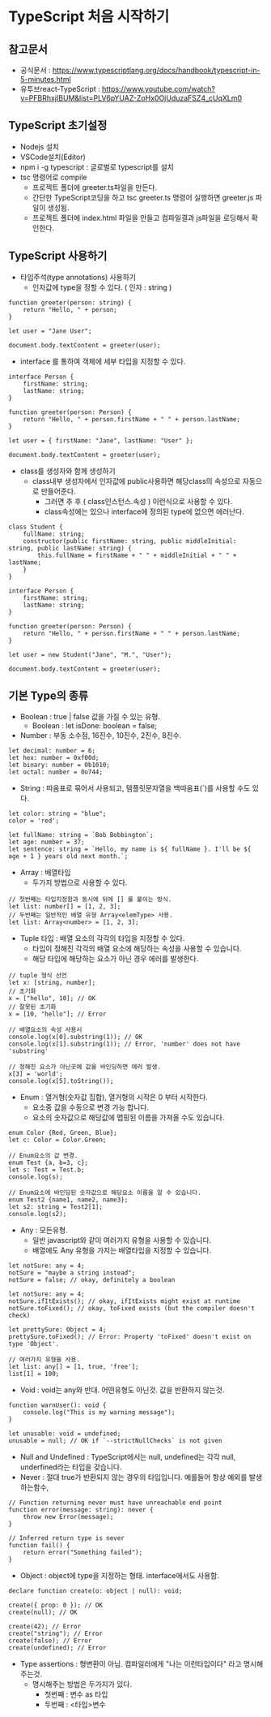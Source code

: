 # TypeScript 처음 시작하기
## 참고문서
* 공식문서 : https://www.typescriptlang.org/docs/handbook/typescript-in-5-minutes.html
* 유투브react-TypeScript : https://www.youtube.com/watch?v=PFBRhxjIBUM&list=PLV6pYUAZ-ZoHx0OjUduzaFSZ4_cUqXLm0

## TypeScript 초기설정
* Nodejs 설치
* VSCode설치(Editor)
* npm i -g typescript : 글로벌로 typescript를 설치
* tsc 명령어로 compile
  - 프로젝트 폴더에 greeter.ts파일을 만든다.
  - 간단한 TypeScript코딩을 하고 tsc greeter.ts 명령어 실행하면 greeter.js 파일이 생성됨.
  - 프로젝트 폴더에 index.html 파일을 만들고 컴파일결과 js파일을 로딩해서 확인한다.

## TypeScript 사용하기
* 타입주석(type annotations) 사용하기
  - 인자값에 type을 정할 수 있다. ( 인자 : string )
```
function greeter(person: string) {
    return "Hello, " + person;
}

let user = "Jane User";

document.body.textContent = greeter(user);
```
  - interface 를 통하여 객체에 세부 타입을 지정할 수 있다.
```
interface Person {
    firstName: string;
    lastName: string;
}

function greeter(person: Person) {
    return "Hello, " + person.firstName + " " + person.lastName;
}

let user = { firstName: "Jane", lastName: "User" };

document.body.textContent = greeter(user);
```
* class를 생성자와 함께 생성하기
  - class내부 생성자에서 인자값에 public사용하면 해당class의 속성으로 자동으로 만들어준다.
    - 그러면 추 후 ( class인스턴스.속성 ) 이런식으로 사용할 수 있다.
    - class속성에는 있으나 interface에 정의된 type에 없으면 에러난다.
```
class Student {
    fullName: string;
    constructor(public firstName: string, public middleInitial: string, public lastName: string) {
        this.fullName = firstName + " " + middleInitial + " " + lastName;
    }
}

interface Person {
    firstName: string;
    lastName: string;
}

function greeter(person: Person) {
    return "Hello, " + person.firstName + " " + person.lastName;
}

let user = new Student("Jane", "M.", "User");

document.body.textContent = greeter(user);
```

## 기본 Type의 종류
* Boolean : true | false 값을 가질 수 있는 유형.
  - Boolean : let isDone: boolean = false;
* Number : 부동 소수점, 16진수, 10진수, 2진수, 8진수.
```
let decimal: number = 6;
let hex: number = 0xf00d;
let binary: number = 0b1010;
let octal: number = 0o744;
```
* String : 따옴표로 묶어서 사용되고, 템플릿문자열을 백따옴표(`)를 사용할 수도 있다.
```
let color: string = "blue";
color = 'red';

let fullName: string = `Bob Bobbington`;
let age: number = 37;
let sentence: string = `Hello, my name is ${ fullName }. I'll be ${ age + 1 } years old next month.`;
```
* Array : 배열타입
  - 두가지 방법으로 사용할 수 있다.
```
// 첫번째는 타입지정함과 동시에 뒤에 [] 를 붙이는 방식.
let list: number[] = [1, 2, 3];
// 두번째는 일반적인 배열 유형 Array<elemType> 사용.
let list: Array<number> = [1, 2, 3];
```
* Tuple 타입 : 배열 요소의 각각의 타입을 지정할 수 있다.
  - 타입이 정해진 각각의 배열 요소에 해당하는 속성을 사용할 수 있습니다.
  - 해당 타입에 해당하는 요소가 아닌 경우 에러를 발생한다.
```
// tuple 형식 선언
let x: [string, number];
// 초기화
x = ["hello", 10]; // OK
// 잘못된 초기화
x = [10, "hello"]; // Error

// 배열요소의 속성 사용시
console.log(x[0].substring(1)); // OK
console.log(x[1].substring(1)); // Error, 'number' does not have 'substring'

// 정해진 요소가 아닌곳에 값을 바인딩하면 에러 발생.
x[3] = 'world';
console.log(x[5].toString());
```

* Enum : 열거형(숫자값 집합), 열거형의 시작은 0 부터 시작한다.
  - 요소중 값을 수동으로 변경 가능 합니다.
  - 요소의 숫자값으로 해당값에 맵핑된 이름을 가져올 수도 있습니다.
```
enum Color {Red, Green, Blue};
let c: Color = Color.Green;

// Enum요소의 값 변경.
enum Test {a, b=3, c};
let s: Test = Test.b;
console.log(s);

// Enum요소에 바인딩된 숫자값으로 해당요소 이름을 알 수 있습니다.
enum Test2 {name1, name2, name3};
let s2: string = Test2[1];
console.log(s2);
```

* Any : 모든유형.
  - 일반 javascript와 같이 여러가지 유형을 사용할 수 있습니다.
  - 배열에도 Any 유형을 가지는 배열타입을 지정할 수 있습니다.
```
let notSure: any = 4;
notSure = "maybe a string instead";
notSure = false; // okay, definitely a boolean

let notSure: any = 4;
notSure.ifItExists(); // okay, ifItExists might exist at runtime
notSure.toFixed(); // okay, toFixed exists (but the compiler doesn't check)

let prettySure: Object = 4;
prettySure.toFixed(); // Error: Property 'toFixed' doesn't exist on type 'Object'.

// 여러가지 유형을 사용.
let list: any[] = [1, true, 'free'];
list[1] = 100;
```

* Void : void는 any와 반대. 어떤유형도 아닌것. 값을 반환하지 않는것.
```
function warnUser(): void {
    console.log("This is my warning message");
}

let unusable: void = undefined;
unusable = null; // OK if `--strictNullChecks` is not given
```

* Null and Undefined : TypeScript에서는 null, undefined는 각각 null, underfined라는 타입을 갖습니다.
* Never : 절대 true가 반환되지 않는 경우의 타입입니다. 예를들어 항상 예외를 발생하는함수,
```
// Function returning never must have unreachable end point
function error(message: string): never {
    throw new Error(message);
}

// Inferred return type is never
function fail() {
    return error("Something failed");
}
``` 

* Object : object에 type을 지정하는 형태. interface에서도 사용함.
```
declare function create(o: object | null): void;

create({ prop: 0 }); // OK
create(null); // OK

create(42); // Error
create("string"); // Error
create(false); // Error
create(undefined); // Error
```

* Type assertions : 형변환이 아님. 컴파일러에게 "나는 이런타입이다" 라고 명시해주는것.
  - 명시해주는 방법은 두가지가 있다.
    - 첫번째 : 변수 as 타입
    - 두번째 : <타입>변수
